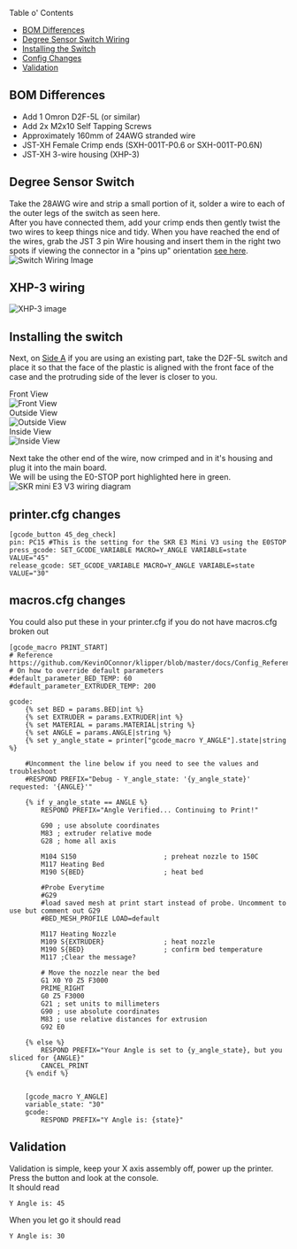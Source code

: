 ﻿Table o' Contents
- [BOM Differences](#bom-differences)
- [Degree Sensor Switch Wiring](#degree-sensor-switch)
- [Installing the Switch](#installing-the-switch)
- [Config Changes](#printercfg-changes)
- [Validation](#validation)

## BOM Differences
- Add 1 Omron D2F-5L (or similar)
- Add 2x M2x10 Self Tapping Screws
- Approximately 160mm of 24AWG stranded wire
- JST-XH Female Crimp ends (SXH-001T-P0.6 or SXH-001T-P0.6N)
- JST-XH 3-wire housing (XHP-3)

## Degree Sensor Switch
Take the 28AWG wire and strip a small portion of it, solder a wire to each of the outer legs of the switch as seen here.  
After you have connected them, add your crimp ends then gently twist the two wires to keep things nice and tidy. When you have reached the end of the wires, grab the JST 3 pin Wire housing and insert them in the right two spots if viewing the connector in a "pins up" orientation [see here](#xhp-3-wiring).   
![Switch Wiring Image](../images/klipper_build/Angle_switch/angle_switch_wiring.png)

## XHP-3 wiring

![XHP-3 image](../images/klipper_build/Angle_switch/xhp-3_wiring.png)

## Installing the switch
Next, on [Side A](../../STLs/Frame/BBProV25fl_Side-A.stl) if you are using an existing part, take the D2F-5L switch and place it so that the face of the plastic is aligned with the front face of the case and the protruding side of the lever is closer to you.

Front View  
![Front View](../images/klipper_build/Angle_switch/switch_mount_front_view.png)  
Outside View  
![Outside View](../images/klipper_build/Angle_switch/switch_mount_outside_view.png)  
Inside View  
![Inside View](../images/klipper_build/Angle_switch/switch_mount_inside_view.png)

Next take the other end of the wire, now crimped and in it's housing and plug it into the main board.  
We will be using the E0-STOP port highlighted here in green.  
![SKR mini E3 V3 wiring diagram](../images/klipper_build/Angle_switch/skr-mini-e3-v3-wiring.png)

## printer.cfg changes
```jinja
[gcode_button 45_deg_check]
pin: PC15 #This is the setting for the SKR E3 Mini V3 using the E0STOP
press_gcode: SET_GCODE_VARIABLE MACRO=Y_ANGLE VARIABLE=state VALUE="45"
release_gcode: SET_GCODE_VARIABLE MACRO=Y_ANGLE VARIABLE=state VALUE="30"
```

## macros.cfg changes
You could also put these in your printer.cfg if you do not have macros.cfg broken out
```jinja
[gcode_macro PRINT_START]
# Reference https://github.com/KevinOConnor/klipper/blob/master/docs/Config_Reference.md#gcode_macroA
# On how to override default parameters
#default_parameter_BED_TEMP: 60
#default_parameter_EXTRUDER_TEMP: 200

gcode:
    {% set BED = params.BED|int %}
    {% set EXTRUDER = params.EXTRUDER|int %}
    {% set MATERIAL = params.MATERIAL|string %}
    {% set ANGLE = params.ANGLE|string %}
    {% set y_angle_state = printer["gcode_macro Y_ANGLE"].state|string %}

    #Uncomment the line below if you need to see the values and troubleshoot
    #RESPOND PREFIX="Debug - Y_angle_state: '{y_angle_state}' requested: '{ANGLE}'"
    
    {% if y_angle_state == ANGLE %}
        RESPOND PREFIX="Angle Verified... Continuing to Print!"

        G90 ; use absolute coordinates
        M83 ; extruder relative mode
        G28 ; home all axis

        M104 S150                      ; preheat nozzle to 150C
        M117 Heating Bed
        M190 S{BED}                    ; heat bed
    
        #Probe Everytime
	    #G29 
	    #load saved mesh at print start instead of probe. Uncomment to use but comment out G29
	    #BED_MESH_PROFILE LOAD=default
    
        M117 Heating Nozzle
        M109 S{EXTRUDER}               ; heat nozzle
        M190 S{BED}                    ; confirm bed temperature
        M117 ;Clear the message?
    
        # Move the nozzle near the bed
        G1 X0 Y0 Z5 F3000
        PRIME_RIGHT
        G0 Z5 F3000
        G21 ; set units to millimeters
        G90 ; use absolute coordinates
        M83 ; use relative distances for extrusion
        G92 E0
        
    {% else %}
        RESPOND PREFIX="Your Angle is set to {y_angle_state}, but you sliced for {ANGLE}"
        CANCEL_PRINT
    {% endif %}    
    
    
    [gcode_macro Y_ANGLE]
    variable_state: "30"
    gcode:
        RESPOND PREFIX="Y Angle is: {state}"
```


## Validation
Validation is simple, keep your X axis assembly off, power up the printer. Press the button and look at the console.  
It should read
```aiignore
Y Angle is: 45
```

When you let go it should read
```aiignore
Y Angle is: 30
```